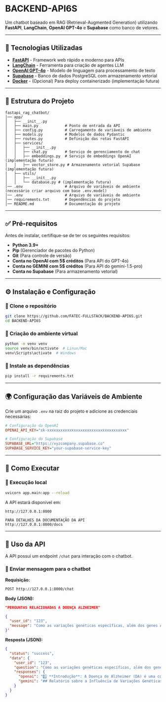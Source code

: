 # BACKEND-API6S

Um chatbot baseado em RAG (Retrieval-Augmented Generation) utilizando **FastAPI**, **LangChain**, **OpenAI GPT-4o** e **Supabase** como banco de vetores.

---

## 🚀 Tecnologias Utilizadas

- **[FastAPI](https://fastapi.tiangolo.com/)** - Framework web rápido e moderno para APIs  
- **[LangChain](https://www.langchain.com/)** - Ferramenta para criação de agentes LLM  
- **[OpenAI GPT-4o](https://platform.openai.com/)** - Modelo de linguagem para processamento de texto  
- **[Supabase](https://supabase.com/)** - Banco de dados PostgreSQL com armazenamento vetorial  
- **[Docker](https://www.docker.com/)** - (Opcional) Para deploy containerizado  (implementação futura)

---

## 📁 Estrutura do Projeto

```
fastapi_rag_chatbot/
│── app/
│   ├── __init__.py
│   ├── main.py            # Ponto de entrada da API
│   ├── config.py          # Carregamento de variáveis de ambiente
│   ├── models.py          # Modelos de dados Pydantic
│   ├── routes.py          # Definição das rotas FastAPI
│   ├── services/
│   │   ├── __init__.py
│   │   ├── chat.py        # Serviço de gerenciamento de chat
│   │   ├── embeddings.py  # Serviço de embeddings OpenAI (implementação futura)
│   │   ├── vector_store.py # Armazenamento vetorial Supabase (implementação futura)
│   ├── utils/
│   │   ├── __init__.py
│   │   └── database.py # (implementação futura)
│── .env                   # Arquivo de variáveis de ambiente (necessário criar arquivo com base .env.model)
│── .env                   # Arquivo de variáveis de ambiente
│── requirements.txt       # Dependências do projeto
│── README.md              # Documentação do projeto
```

---

## ✅ Pré-requisitos

Antes de instalar, certifique-se de ter os seguintes requisitos:

- **Python 3.9+**  
- **Pip** (Gerenciador de pacotes do Python)  
- **Git** (Para controle de versão)  
- **Conta no OpenAI com 5$ créditos** (Para API do GPT-4o)  
- **Conta no GEMINI com 5$ créditos** (Para API do gemini-1.5-pro)
- **Conta no Supabase** (Para armazenamento vetorial)  

---

## ⚙️ Instalação e Configuração

### 🔹 Clone o repositório

```bash
git clone https://github.com/FATEC-FULLSTACK/BACKEND-API6S.git
cd BACKEND-API6S
```

### 🔹 Criação do ambiente virtual

```bash
python -m venv venv
source venv/bin/activate  # Linux/Mac
venv\Scripts\activate  # Windows
```

### 🔹 Instale as dependências

```bash
pip install -r requirements.txt
```

---

## 🌍 Configuração das Variáveis de Ambiente

Crie um arquivo `.env` na raiz do projeto e adicione as credenciais necessárias:

```ini
# Configuração da OpenAI
OPENAI_API_KEY="sk-xxxxxxxxxxxxxxxxxxxxxxxxxxxxxxxxxxxx"

# Configuração do Supabase
SUPABASE_URL="https://xyzcompany.supabase.co"
SUPABASE_SERVICE_KEY="your-supabase-service-key"
```

---

## 🚀 Como Executar

### 🔹 Execução local

```bash
uvicorn app.main:app --reload
```

A API estará disponível em:

```
http://127.0.0.1:8000

PARA DETALHES DA DOCUMENTAÇÃO DA API
http://127.0.0.1:8000/docs
```

---

## 📡 Uso da API

A API possui um endpoint `/chat` para interação com o chatbot.  

### 🔹 **Enviar mensagem para o chatbot**

**Requisição:**
```bash
POST http://127.0.0.1:8000/chat
```

**Body (JSON):**
```json
"PERGUNTAS RELACIONADAS A DOENÇA ALZHEIMER"

{
  "user_id": "123",
  "message": "Como as variações genéticas específicas, além dos genes APP, PSEN1 e PSEN2, influenciam o risco e a progressão do Alzheimer?"
}'
```

**Resposta (JSON):**
```json
{
  "status": "success",
  "data": {
    "user_id": "123",
    "question": "Como as variações genéticas específicas, além dos genes APP, PSEN1 e PSEN2, influenciam o risco e a progressão do Alzheimer?",
    "responses": {
      "openai": "1️⃣ **Introdução**: A Doença de Alzheimer (DA) é uma condição neurodegenerativa progressiva caracterizada por declínio cognitivo e perda de memória. Embora os genes APP, PSEN1 e PSEN2 estejam fortemente associados à forma familiar da doença, variações genéticas adicionais também desempenham um papel significativo no risco e na progressão da DA esporádica.\n\n2️⃣ **Fisiopatologia**: A DA é marcada pela deposição de placas de beta-amiloide e emaranhados neurofibrilares de proteína tau no cérebro. Além dos genes APP, PSEN1 e PSEN2, outras variações genéticas influenciam esses processos patológicos. Por exemplo, o gene APOE, especialmente o alelo ε4, é um dos fatores de risco genéticos mais significativos para a DA esporádica, influenciando a deposição de amiloide e a inflamação cerebral (Karch et al., 2014).\n\n3️⃣ **Diagnóstico**: O diagnóstico da DA envolve avaliação clínica, testes neuropsicológicos e biomarcadores, como a análise de líquido cefalorraquidiano (LCR) para beta-amiloide e tau, além de neuroimagem. Testes genéticos podem ser realizados para identificar variações em genes de risco, como APOE, embora não sejam rotineiramente usados para diagnóstico clínico.\n\n4️⃣ **Tratamento Atual**: Atualmente, os tratamentos para DA incluem inibidores da colinesterase (donepezila, rivastigmina, galantamina) e memantina, que ajudam a aliviar sintomas, mas não alteram a progressão da doença. Intervenções não medicamentosas, como estimulação cognitiva e suporte psicossocial, também são importantes.\n\n5️⃣ **Pesquisas Recentes**: Estudos recentes têm explorado o papel de outros genes, como TREM2, que está associado à resposta imune e inflamação no cérebro, e CLU, que está envolvido no metabolismo lipídico e na homeostase amiloide (Guerreiro et al., 2013). Pesquisas também estão investigando terapias genéticas e imunoterapias que visam modificar a expressão ou o impacto dessas variações genéticas.\n\n6️⃣ **Conclusão**: A compreensão das variações genéticas além de APP, PSEN1 e PSEN2 está ampliando",
      "gemini": "## Relatório sobre a Influência de Variações Genéticas no Risco e Progressão da Doença de Alzheimer\n\n1️⃣ **Introdução**: A Doença de Alzheimer (DA) é uma doença neurodegenerativa progressiva, caracterizada por declínio cognitivo, perda de memória e alterações comportamentais. Embora mutações nos genes APP, PSEN1 e PSEN2 causem formas familiares raras de DA de início precoce, a maioria dos casos são esporádicos e de início tardio, com forte influência genética.  Compreender a contribuição de outras variações genéticas além desses genes principais é crucial para o desenvolvimento de novas estratégias de prevenção e tratamento.\n\n2️⃣ **Fisiopatologia**: A DA é caracterizada pelo acúmulo de placas amiloides (Aβ) e emaranhados neurofibrilares de tau hiperfosforilada no cérebro.  Variações genéticas podem influenciar diversos processos patológicos, incluindo a produção, agregação e clearance de Aβ, a fosforilação de tau, a neuroinflamação, a função sináptica e a homeostase do cálcio.  Além dos genes APP, PSEN1 e PSEN2, que afetam diretamente o processamento da proteína precursora amiloide (APP), outros genes modulam o risco e a progressão da DA.\n\n3️⃣ **Diagnóstico**: O diagnóstico da DA é baseado na avaliação clínica, incluindo histórico médico, exame neurológico e testes neuropsicológicos. Biomarcadores como níveis de Aβ e tau no líquido cefalorraquidiano (LCR) e imagens de amiloide por PET podem auxiliar no diagnóstico, especialmente em estágios iniciais.  A identificação de variantes genéticas de risco pode contribuir para a estratificação de risco e o desenvolvimento de abordagens personalizadas de medicina de precisão.\n\n4️⃣ **Tratamento Atual**: Atualmente, os tratamentos disponíveis para DA oferecem alívio sintomático e incluem inibidores da colinesterase (donepezil, rivastigmina, galantamina) e memantina (antagonista do receptor NMDA).  Recentemente, o aducanumab, um anticorpo monoclonal direcionado contra Aβ, foi aprovado para o tratamento da DA, representando um avanço significativo. No entanto, sua eficácia clínica ainda é debatida.  Terapias não farma"
    }
  }
}
```
